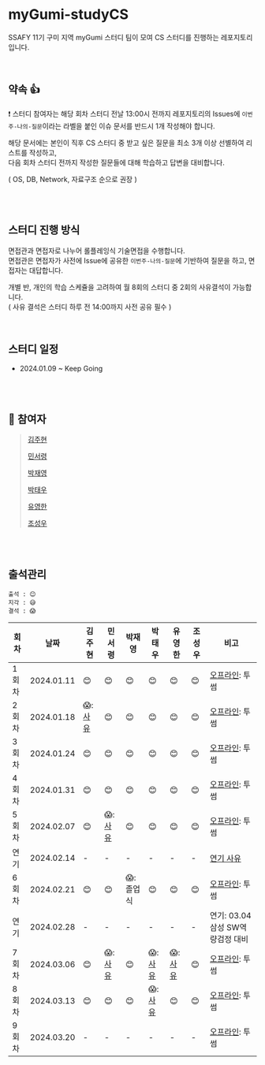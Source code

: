 # myGumi-studyCS
SSAFY 11기 구미 지역 myGumi 스터디 팀이 모여 CS 스터디를 진행하는 레포지토리입니다.

<br/>

## 약속 👍
❗ 스터디 참여자는 해당 회차 스터디 전날 13:00시 전까지 레포지토리의 Issues에 `이번주-나의-질문`이라는 라벨을 붙인 이슈 문서를 반드시 1개 작성해야 합니다. <br/>

해당 문서에는 본인이 직후 CS 스터디 중 받고 싶은 질문을 최소 3개 이상 선별하여 리스트를 작성하고, <br/>다음 회차 스터디 전까지 작성한 질문들에 대해 학습하고 답변을 대비합니다. <br/>

( OS, DB, Network, 자료구조 순으로 권장 )

<br/>



<br/>

## 스터디 진행 방식
면접관과 면접자로 나누어 롤플레잉식 기술면접을 수행합니다. <br/>
면접관은 면접자가 사전에 Issue에 공유한 `이번주-나의-질문`에 기반하여 질문을 하고, 면접자는 대답합니다.

개별 반, 개인의 학습 스케쥴을 고려하여 월 8회의 스터디 중 2회의 사유결석이 가능합니다. <br/>
( 사유 결석은 스터디 하루 전 14:00까지 사전 공유 필수 )

<br/>

## 스터디 일정
- 2024.01.09 ~ Keep Going

<br/><br/>

## 👥 참여자
> [김주현](https://github.com/garam-yang)
> 
> [민서령](https://github.com/mremule)
> 
> [박재영](https://github.com/INPiil)
> 
> [박태우](https://github.com/Park-taewoo)
> 
> [유영한](https://github.com/youngentry)
> 
> [조성우](https://github.com/ABizCho)

<br/><br/>

## 출석관리

```
출석 : 😊
지각 : 😅
결석 : 😱
```

|회차|날짜|김주현|민서령|박재영|박태우|유영한|조성우|비고|
|---|------|---|---|---|---|---|---|---|
|1회차|2024.01.11|😊|😊|😊|😊|😊|😊|[오프라인](https://github.com/SSAFY-myGumi-studyTeam/myGumi-studyCS/issues/1): 투썸|
|2회차|2024.01.18|😱:[사유](https://github.com/SSAFY-myGumi-studyTeam/myGumi-studyCS/issues/8#issuecomment-1890878684)|😊|😊|😊|😊|😊|[오프라인](https://github.com/SSAFY-myGumi-studyTeam/myGumi-studyCS/issues/8): 투썸|
|3회차|2024.01.24|😊|😊|😊|😊|😊|😊|[오프라인](https://github.com/SSAFY-myGumi-studyTeam/myGumi-studyCS/issues/10): 투썸|
|4회차|2024.01.31|😊|😊|😊|😊|😊|😊|[오프라인](https://github.com/SSAFY-myGumi-studyTeam/myGumi-studyCS/issues/13): 투썸|
|5회차|2024.02.07|😊|😱:[사유](https://github.com/SSAFY-myGumi-studyTeam/myGumi-studyCS/issues/15#issuecomment-1928551399)|😊|😊|😊|😊|[오프라인](https://github.com/SSAFY-myGumi-studyTeam/myGumi-studyCS/issues/15): 투썸|
|연기|2024.02.14|-|-|-|-|-|-|[연기 사유](https://github.com/SSAFY-myGumi-studyTeam/myGumi-studyCS/issues/17#issuecomment-1942889494)|
|6회차|2024.02.21|😊|😊|😱:졸업식|😊|😊|😊|[오프라인](https://github.com/SSAFY-myGumi-studyTeam/myGumi-studyCS/issues/17): 투썸|
|연기|2024.02.28|-|-|-|-|-|-|연기: 03.04 삼성 SW역량검정 대비|
|7회차|2024.03.06|😊|😱:[사유]()|😊|😱:[사유]()|😱:[사유](https://github.com/SSAFY-myGumi-studyTeam/myGumi-studyCS/issues/19#issuecomment-1978885439)|😊|[오프라인](https://github.com/SSAFY-myGumi-studyTeam/myGumi-studyCS/issues/19): 투썸|
|8회차|2024.03.13|😊|😊|😊|😱:[사유]()|😊|😊|[오프라인](https://github.com/SSAFY-myGumi-studyTeam/myGumi-studyCS/issues/21): 투썸|
|9회차|2024.03.20|-|-|-|-|-|-|[오프라인](https://github.com/SSAFY-myGumi-studyTeam/myGumi-studyCS/issues/23): 투썸|


